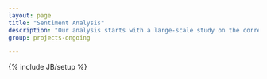 ```yaml
---
layout: page
title: "Sentiment Analysis"
description: "Our analysis starts with a large-scale study on the correlation of various features with the observed <strong>attitude</strong> and <strong>sentimentality</strong>. We investigate the correlation of sentiments with textual, topical, demographical, spatial, and temporal features."
group: projects-ongoing

---
```

{% include JB/setup %}

